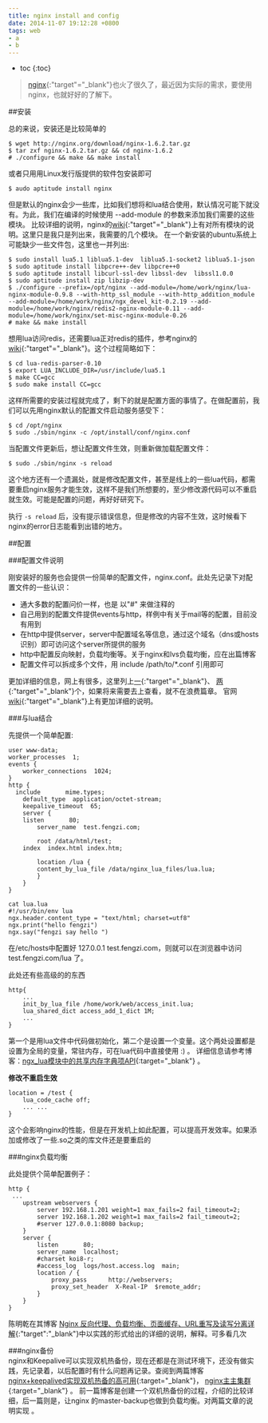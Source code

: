 ```yaml
---
title: nginx install and config
date: 2014-11-07 19:12:28 +0800
tags: web 
- a
- b
---
```


* toc 
{:toc}


> [nginx](http://nginx.org/){:"target"="_blank"}也火了很久了，最近因为实际的需求，要使用nginx，也就好好的了解下。  


##安装  

总的来说，安装还是比较简单的  

    $ wget http://nginx.org/download/nginx-1.6.2.tar.gz
    $ tar zxf nginx-1.6.2.tar.gz && cd nginx-1.6.2
    # ./configure && make && make install 

或者只用用Linux发行版提供的软件包安装即可  
    
    $ audo aptitude install nginx
        
但是默认的nginx会少一些库，比如我们想将和lua结合使用，默认情况可能下就没有。为此，我们在编译的时候使用 --add-module 的参数来添加我们需要的这些模块。
比较详细的说明，nginx的[wiki](http://wiki.nginx.org/Modules){:"target"="_blank"}上有对所有模块的说明。这里只是我只是列出来，我需要的几个模块。
在一个新安装的ubuntu系统上可能缺少一些文件包，这里也一并列出:  

    $ sudo install lua5.1 liblua5.1-dev  liblua5.1-socket2 liblua5.1-json
    $ sudo aptitude install libpcre++-dev libpcre++0
    $ sudo aptitude install libcurl-ssl-dev libssl-dev  libssl1.0.0
    $ sudo aptitude install zip libzip-dev
    $ ./configure --prefix=/opt/nginx --add-module=/home/work/nginx/lua-nginx-module-0.9.8 --with-http_ssl_module --with-http_addition_module --add-module=/home/work/nginx/ngx_devel_kit-0.2.19 --add-module=/home/work/nginx/redis2-nginx-module-0.11 --add-module=/home/work/nginx/set-misc-nginx-module-0.26
    # make && make install

想用lua访问redis，还需要lua正对redis的插件，参考nginx的[wiki](http://wiki.nginx.org/LuaRedisParser){:"target"="_blank"}。这个过程简略如下：  

    $ cd lua-redis-parser-0.10
    $ export LUA_INCLUDE_DIR=/usr/include/lua5.1
    $ make CC=gcc
    $ sudo make install CC=gcc

这样所需要的安装过程就完成了，剩下的就是配置方面的事情了。在做配置前，我们可以先用nginx默认的配置文件启动服务感受下：  

    $ cd /opt/nginx
    $ sudo ./sbin/nginx -c /opt/install/conf/nginx.conf

当配置文件更新后，想让配置文件生效，则重新做加载配置文件：  

    $ sudo ./sbin/nginx -s reload  

这个地方还有一个遗漏处，就是修改配置文件，甚至是线上的一些lua代码，都需要重启nginx服务才能生效，这样不是我们所想要的，至少修改源代码可以不重启就生效。可能是配置的问题，再好好研究下。 


执行 `-s reload` 后，没有提示错误信息，但是修改的内容不生效，这时候看下nginx的error日志能看到出错的地方。  


##配置  

###配置文件说明    

刚安装好的服务也会提供一份简单的配置文件，nginx.conf。此处先记录下对配置文件的一些认识：  

* 通大多数的配置问价一样，也是 以"#" 来做注释的 
* 自己用到的配置文件提供events与http，样例中有关于mail等的配置，目前没有用到 
* 在http中提供server，server中配置域名等信息，通过这个域名（dns或hosts识别）即可访问这个server所提供的服务 
* http中配置反向映射，负载均衡等。关于nginx和lvs负载均衡，应在出篇博客 
* 配置文件可以拆成多个文件，用 include /path/to/*.conf 引用即可 

更加详细的信息，网上有很多，这里列上[一](http://www.cnblogs.com/xiaogangqq123/archive/2011/03/02/1969006.html){:"target"="_blank"}、
[两](http://kingj.iteye.com/blog/1420187){:"target"="_blank"}个，如果将来需要去上查看，就不在浪费篇章。
官网[wiki](http://wiki.nginx.org/Configuration){:"target"="_blank"}上有更加详细的说明。  


###与lua结合 

先提供一个简单配置:  

    user www-data;
    worker_processes  1;
    events {
        worker_connections  1024;
    }
    http {
      include       mime.types;
        default_type  application/octet-stream;
        keepalive_timeout  65;
        server {
        listen       80;
            server_name  test.fengzi.com;

            root /data/html/test;
        index  index.html index.htm;

            location /lua {
            content_by_lua_file /data/nginx_lua_files/lua.lua;
            }
        }
    }

    cat lua.lua
    #!/usr/bin/env lua
    ngx.header.content_type = "text/html; charset=utf8"
    ngx.print("hello fengzi")
    ngx.say("fengzi say hello ")  
    
在/etc/hosts中配置好 127.0.0.1   test.fengzi.com，则就可以在浏览器中访问 test.fengzi.com/lua 了。  

此处还有些高级的的东西  

    http{
        ...
        init_by_lua_file /home/work/web/access_init.lua;
        lua_shared_dict access_add_1_dict 1M;
        ...
    }


第一个是用lua文件中代码做初始化，第二个是设置一个变量。这个两处设置都是设置为全局的变量，常驻内存，可在lua代码中直接使用 :) 。 详细信息请参考博客：[ngx_lua模块中的共享内存字典项API](http://blog.csdn.net/weiyuefei/article/details/38487475){:target="_blank"} 。 


**修改不重启生效**

    location = /test {
        lua_code_cache off;
        ... ...
    }
                            
这个会影响nginx的性能，但是在开发机上如此配置，可以提高开发效率。如果添加或修改了一些.so之类的库文件还是要重启的



###nginx负载均衡

此处提供个简单配置例子：  

    http {
     ...
        upstream webservers {
            server 192.168.1.201 weight=1 max_fails=2 fail_timeout=2;
            server 192.168.1.202 weight=1 max_fails=2 fail_timeout=2;
            #server 127.0.0.1:8080 backup;
        }
        server {
            listen       80;
            server_name  localhost;
            #charset koi8-r;
            #access_log  logs/host.access.log  main;
            location / {
                proxy_pass      http://webservers;
                proxy_set_header  X-Real-IP  $remote_addr;
            }
        }
    }
  
陈明乾在其博客 [Nginx 反向代理、负载均衡、页面缓存、URL重写及读写分离详解](){:"target":"_blank"}中以实践的形式给出的详细的说明，解释。可多看几次  
    
###nginx备份   
nginx和Keepalive可以实现双机热备份，现在还都是在测试环境下，还没有做实践，先记录着，以后配置时有什么问题再记录。查阅到两篇博客
[nginx+keepalived实现双机热备的高可用](https://www.centos.bz/2012/02/nginx-keepalived-high-availability/){:target="_blank"}，
[nginx主主集群](http://www.2cto.com/os/201109/106387.html){:target="_blank"} 。
前一篇博客是创建一个双机热备份的过程，介绍的比较详细，后一篇则是，让nginx 的master-backup也做到负载均衡。对两篇文章的说明实现 。




